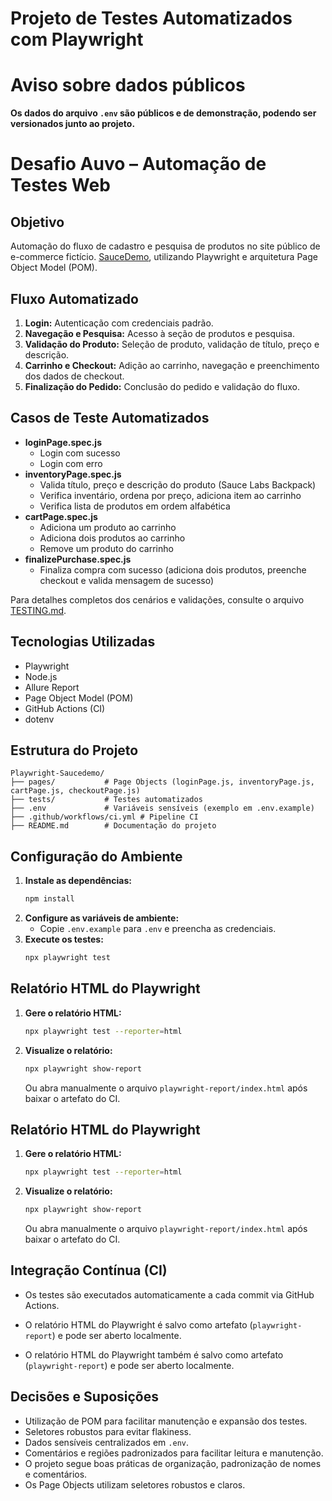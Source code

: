 # Projeto de Testes Automatizados com Playwright
# Aviso sobre dados públicos
**Os dados do arquivo `.env` são públicos e de demonstração, podendo ser versionados junto ao projeto.**


# Desafio Auvo – Automação de Testes Web

## Objetivo

Automação do fluxo de cadastro e pesquisa de produtos no site público de e-commerce fictício. [SauceDemo](https://www.saucedemo.com/), utilizando Playwright e arquitetura Page Object Model (POM).

## Fluxo Automatizado


1. **Login:** Autenticação com credenciais padrão.
2. **Navegação e Pesquisa:** Acesso à seção de produtos e pesquisa.
3. **Validação do Produto:** Seleção de produto, validação de título, preço e descrição.
4. **Carrinho e Checkout:** Adição ao carrinho, navegação e preenchimento dos dados de checkout.
5. **Finalização do Pedido:** Conclusão do pedido e validação do fluxo.

## Casos de Teste Automatizados


- **loginPage.spec.js**
   - Login com sucesso
   - Login com erro
- **inventoryPage.spec.js**
   - Valida título, preço e descrição do produto (Sauce Labs Backpack)
   - Verifica inventário, ordena por preço, adiciona item ao carrinho
   - Verifica lista de produtos em ordem alfabética
- **cartPage.spec.js**
   - Adiciona um produto ao carrinho
   - Adiciona dois produtos ao carrinho
   - Remove um produto do carrinho
- **finalizePurchase.spec.js**
   - Finaliza compra com sucesso (adiciona dois produtos, preenche checkout e valida mensagem de sucesso)

Para detalhes completos dos cenários e validações, consulte o arquivo [TESTING.md](./TESTING.md).

## Tecnologias Utilizadas

- Playwright
- Node.js
- Allure Report
- Page Object Model (POM)
- GitHub Actions (CI)
- dotenv

## Estrutura do Projeto

```
Playwright-Saucedemo/
├── pages/           # Page Objects (loginPage.js, inventoryPage.js, cartPage.js, checkoutPage.js)
├── tests/           # Testes automatizados
├── .env             # Variáveis sensíveis (exemplo em .env.example)
├── .github/workflows/ci.yml # Pipeline CI
├── README.md        # Documentação do projeto
```

## Configuração do Ambiente

1. **Instale as dependências:**
   ```bash
   npm install
   ```
2. **Configure as variáveis de ambiente:**
   - Copie `.env.example` para `.env` e preencha as credenciais.
3. **Execute os testes:**
   ```bash
   npx playwright test
   ```


## Relatório HTML do Playwright

1. **Gere o relatório HTML:**
   ```bash
   npx playwright test --reporter=html
   ```
2. **Visualize o relatório:**
   ```bash
   npx playwright show-report
   ```
   Ou abra manualmente o arquivo `playwright-report/index.html` após baixar o artefato do CI.

## Relatório HTML do Playwright

1. **Gere o relatório HTML:**
   ```bash
   npx playwright test --reporter=html
   ```
2. **Visualize o relatório:**
   ```bash
   npx playwright show-report
   ```
   Ou abra manualmente o arquivo `playwright-report/index.html` após baixar o artefato do CI.

## Integração Contínua (CI)

- Os testes são executados automaticamente a cada commit via GitHub Actions.
- O relatório HTML do Playwright é salvo como artefato (`playwright-report`) e pode ser aberto localmente.

- O relatório HTML do Playwright também é salvo como artefato (`playwright-report`) e pode ser aberto localmente.

## Decisões e Suposições

- Utilização de POM para facilitar manutenção e expansão dos testes.
- Seletores robustos para evitar flakiness.
- Dados sensíveis centralizados em `.env`.
- Comentários e regiões padronizados para facilitar leitura e manutenção.
- O projeto segue boas práticas de organização, padronização de nomes e comentários.
- Os Page Objects utilizam seletores robustos e claros.

